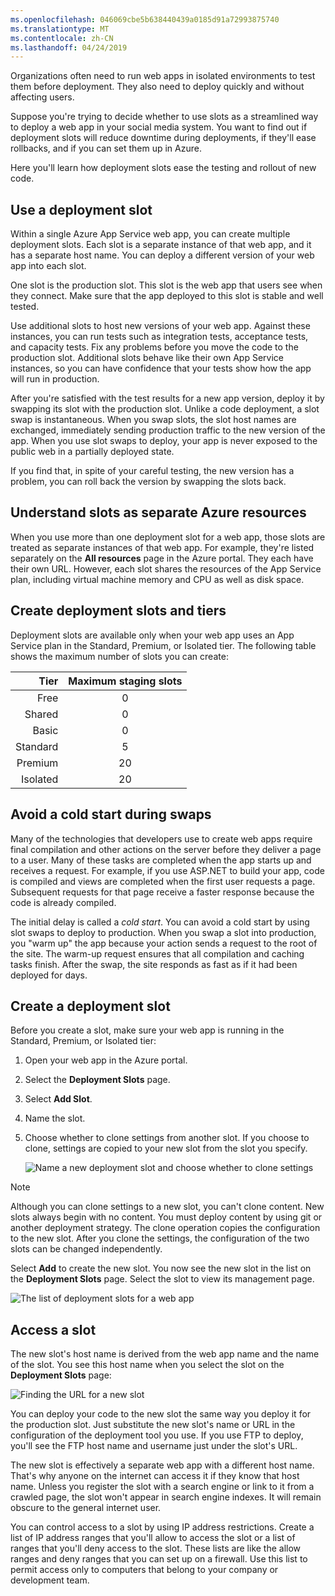 ```yaml
---
ms.openlocfilehash: 046069cbe5b638440439a0185d91a72993875740
ms.translationtype: MT
ms.contentlocale: zh-CN
ms.lasthandoff: 04/24/2019
---
```

Organizations often need to run web apps in isolated environments to test them before deployment. They also need to deploy quickly and without affecting users. 

Suppose you're trying to decide whether to use slots as a streamlined way to deploy a web app in your social media system. You want to find out if deployment slots will reduce downtime during deployments, if they'll ease rollbacks, and if you can set them up in Azure.

Here you'll learn how deployment slots ease the testing and rollout of new code.

## <a name="use-a-deployment-slot"></a>Use a deployment slot

Within a single Azure App Service web app, you can create multiple deployment slots. Each slot is a separate instance of that web app, and it has a separate host name. You can deploy a different version of your web app into each slot.

One slot is the production slot. This slot is the web app that users see when they connect. Make sure that the app deployed to this slot is stable and well tested.

Use additional slots to host new versions of your web app. Against these instances, you can run tests such as integration tests, acceptance tests, and capacity tests. Fix any problems before you move the code to the production slot. Additional slots behave like their own App Service instances, so you can have confidence that your tests show how the app will run in production.

After you're satisfied with the test results for a new app version, deploy it by swapping its slot with the production slot. Unlike a code deployment, a slot swap is instantaneous. When you swap slots, the slot host names are exchanged, immediately sending production traffic to the new version of the app. When you use slot swaps to deploy, your app is never exposed to the public web in a partially deployed state.

If you find that, in spite of your careful testing, the new version has a problem, you can roll back the version by swapping the slots back.

## <a name="understand-slots-as-separate-azure-resources"></a>Understand slots as separate Azure resources

When you use more than one deployment slot for a web app, those slots are treated as separate instances of that web app. For example, they're listed separately on the **All resources** page in the Azure portal. They each have their own URL. However, each slot shares the resources of the App Service plan, including virtual machine memory and CPU as well as disk space.

## <a name="create-deployment-slots-and-tiers"></a>Create deployment slots and tiers

Deployment slots are available only when your web app uses an App Service plan in the Standard, Premium, or Isolated tier. The following table shows the maximum number of slots you can create:

|     Tier | Maximum staging slots |
|---------:|:---------------------:|
|     Free |           0           |
|   Shared |           0           |
|    Basic |           0           |
| Standard |           5           |
|  Premium |           20          |
| Isolated |           20          |

## <a name="avoid-a-cold-start-during-swaps"></a>Avoid a cold start during swaps

Many of the technologies that developers use to create web apps require final compilation and other actions on the server before they deliver a page to a user. Many of these tasks are completed when the app starts up and receives a request. For example, if you use ASP.NET to build your app, code is compiled and views are completed when the first user requests a page. Subsequent requests for that page receive a faster response because the code is already compiled.

The initial delay is called a *cold start*. You can avoid a cold start by using slot swaps to deploy to production. When you swap a slot into production, you "warm up" the app because your action sends a request to the root of the site. The warm-up request ensures that all compilation and caching tasks finish. After the swap, the site responds as fast as if it had been deployed for days.

## <a name="create-a-deployment-slot"></a>Create a deployment slot

Before you create a slot, make sure your web app is running in the Standard, Premium, or Isolated tier:

1. Open your web app in the Azure portal.
1. Select the **Deployment Slots** page. 
1. Select **Add Slot**.
1. Name the slot.
1. Choose whether to clone settings from another slot. If you choose to clone, settings are copied to your new slot from the slot you specify.

    ![Name a new deployment slot and choose whether to clone settings](../media/2-add-a-slot.png)

> [!NOTE]
> Although you can clone settings to a new slot, you can't clone content. New slots always begin with no content. You must deploy content by using git or another deployment strategy. The clone operation copies the configuration to the new slot. After you clone the settings, the configuration of the two slots can be changed independently.

Select **Add** to create the new slot. You now see the new slot in the list on the **Deployment Slots** page. Select the slot to view its management page.

![The list of deployment slots for a web app](../media/2-list-of-slots.png)

## <a name="access-a-slot"></a>Access a slot

The new slot's host name is derived from the web app name and the name of the slot. You see this host name when you select the slot on the **Deployment Slots** page:

![Finding the URL for a new slot](../media/2-finding-slot-url.png)

You can deploy your code to the new slot the same way you deploy it for the production slot. Just substitute the new slot's name or URL in the configuration of the deployment tool you use. If you use FTP to deploy, you'll see the FTP host name and username just under the slot's URL.

The new slot is effectively a separate web app with a different host name. That's why anyone on the internet can access it if they know that host name. Unless you register the slot with a search engine or link to it from a crawled page, the slot won't appear in search engine indexes. It will remain obscure to the general internet user. 

You can control access to a slot by using IP address restrictions. Create a list of IP address ranges that you'll allow to access the slot or a list of ranges that you'll deny access to the slot. These lists are like the allow ranges and deny ranges that you can set up on a firewall. Use this list to permit access only to computers that belong to your company or development team.